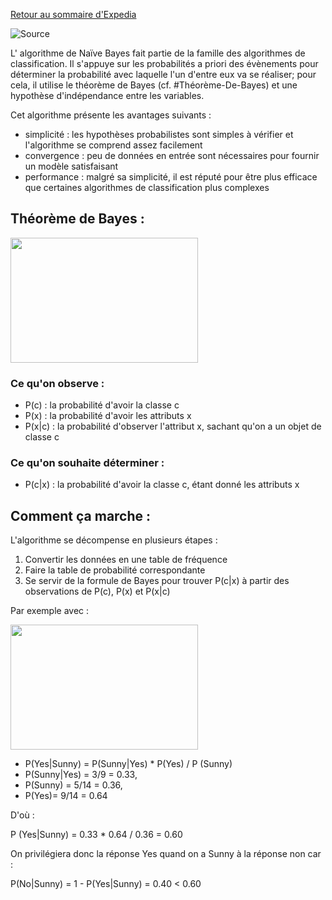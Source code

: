 [Retour au sommaire d'Expedia](expedia_sommaire.md)

![Source](http://www.analyticsvidhya.com/blog/2015/09/naive-bayes-explained/)

L' algorithme de Naïve Bayes fait partie de la famille des algorithmes de classification. Il s'appuye sur les probabilités a priori des évènements pour déterminer la probabilité avec laquelle l'un d'entre eux va se réaliser; pour cela, il utilise le théorème de Bayes (cf. #Théorème-De-Bayes) et une hypothèse d'indépendance entre les variables.

Cet algorithme présente les avantages suivants :

* simplicité : les hypothèses probabilistes sont simples à vérifier et l'algorithme se comprend assez facilement
* convergence : peu de données en entrée sont nécessaires pour fournir un modèle satisfaisant
* performance : malgré sa simplicité, il est réputé pour être plus efficace que certaines algorithmes de classification plus complexes

## Théorème de Bayes :

<img src="http://www.analyticsvidhya.com/wp-content/uploads/2015/09/Bayes_rule-300x172.png" width="300" height="200" />

### Ce qu'on observe :
* P(c) : la probabilité d'avoir la classe c
* P(x) : la probabilité d'avoir les attributs x
* P(x|c) : la probabilité d'observer l'attribut x, sachant qu'on a un objet de classe c

### Ce qu'on souhaite déterminer :
* P(c|x) : la probabilité d'avoir la classe c, étant donné les attributs x


## Comment ça marche :

L'algorithme se décompense en plusieurs étapes :
1. Convertir les données en une table de fréquence
2. Faire la table de probabilité correspondante 
3. Se servir de la formule de Bayes pour trouver P(c|x) à partir des observations de P(c), P(x) et P(x|c)

Par exemple avec :

<img src="http://www.analyticsvidhya.com/wp-content/uploads/2015/08/Bayes_41.png" width="300" height="200" />

* P(Yes|Sunny) = P(Sunny|Yes) * P(Yes) / P (Sunny)
* P(Sunny|Yes) = 3/9 = 0.33,
* P(Sunny) = 5/14 = 0.36,
* P(Yes)= 9/14 = 0.64

D'où : 

P (Yes|Sunny) = 0.33 * 0.64 / 0.36 = 0.60

On privilégiera donc la réponse Yes quand on a Sunny à la réponse non car :

P(No|Sunny) = 1 - P(Yes|Sunny) = 0.40 < 0.60
